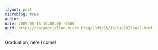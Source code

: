 ```yaml
---
layout: post
microblog: true
audio: 
date: 2009-05-15 19:00:00 -0500
guid: http://craigmcclellan.micro.blog/2009/05/16/t1816279412.html
---
```

Graduation, here I come!

